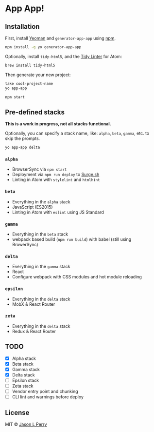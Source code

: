 # App App!

## Installation

First, install [Yeoman](http://yeoman.io) and `generator-app-app` using [npm](https://www.npmjs.com/).

```bash
npm install -g yo generator-app-app
```

Optionally, install `tidy-html5`, and the [Tidy Linter](https://atom.io/packages/linter-tidy) for Atom:

```bash
brew install tidy-html5
```

Then generate your new project:

```bash
take cool-project-name
yo app-app

npm start
```

## Pre-defined stacks

**This is a work in progress, not all stacks functional.**

Optionally, you can specify a stack name, like: `alpha`, `beta`, `gamma`, etc. to skip the prompts.

```bash
yo app-app delta
```

### `alpha`

- BrowserSync via `npm start`
- Deployment via `npm run deploy` to [Surge.sh](https://surge.sh)
- Linting in Atom with `stylelint` and `htmlhint`

### `beta`

- Everything in the `alpha` stack
- JavaScript (ES2015)
- Linting in Atom with `eslint` using JS Standard

### `gamma`

- Everything in the `beta` stack
- webpack based build (`npm run build`) with babel (still using BrowerSync)

### `delta`

- Everything in the `gamma` stack
- React
- Configure webpack with CSS modules and hot module reloading

### `epsilon`

- Everything in the `delta` stack
- MobX & React Router

### `zeta`

- Everything in the `delta` stack
- Redux & React Router

## TODO

- [x] Alpha stack
- [x] Beta stack
- [x] Gamma stack
- [x] Delta stack
- [ ] Epsilon stack
- [ ] Zeta stack
- [ ] Vendor entry point and chunking
- [ ] CLI lint and warnings before deploy

## License

MIT &copy; [Jason L Perry](https://github.com/ambethia)
